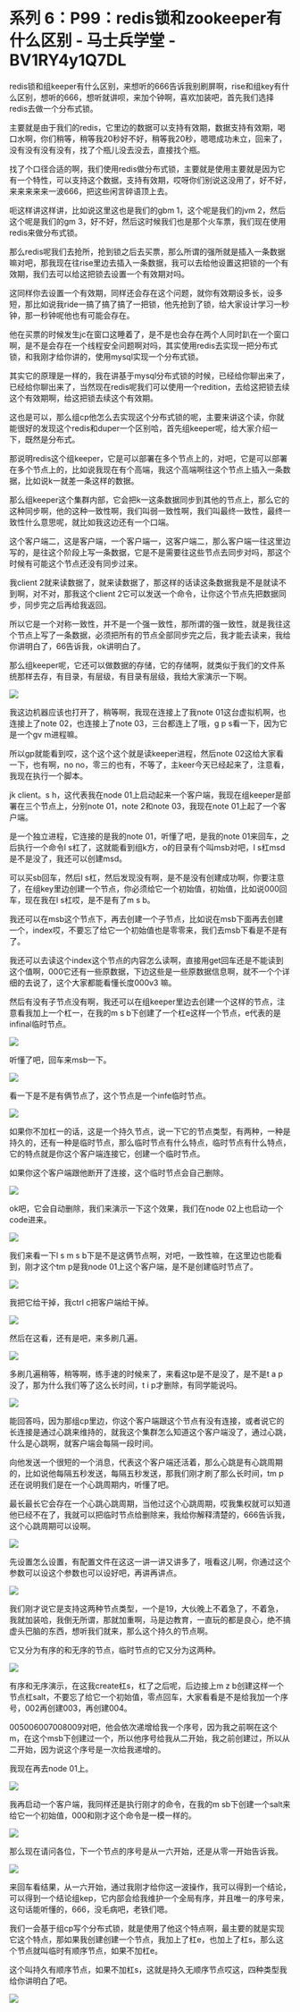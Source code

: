 # 系列 6：P99：redis锁和zookeeper有什么区别 - 马士兵学堂 - BV1RY4y1Q7DL

redis锁和组keeper有什么区别，来想听的666告诉我别刷屏啊，rise和组key有什么区别，想听的666，想听就讲呗，来加个钟啊，喜欢加装吧，首先我们选择redis去做一个分布式锁。

主要就是由于我们的redis，它里边的数据可以支持有效期，数据支持有效期，喝口水啊，你们稍等，稍等我20秒好不好，稍等我20秒，嗯嗯成功未立，回来了，没有没有没有没有，找了个瓶儿没去没去，直接找个瓶。

找了个口径合适的啊，我们使用redis做分布式锁，主要就是使用主要就是因为它有一个特性，可以支持这个数据，支持有效期，哎呀你们别说这没用了，好不好，来来来来来一波666，把这些闲言碎语顶上去。

呃这样讲这样讲，比如说这里这也是我们的gbm 1，这个呢是我们的jvm 2，然后这个呢是我们的gm 3，好不好，然后这时候我们也是那个火车票，我们现在使用redis来做分布式锁。

那么redis呢我们去抢所，抢到锁之后去买票，那么所谓的强所就是插入一条数据嘛对吧，那我现在往rise里边去插入一条数据，我可以去给他设置这把锁的一个有效期，我们去可以给这把锁去设置一个有效期对吗。

这同样你去设置一个有效期，同样还会存在这个问题，就你有效期设多长，设多短，那比如说我ride一搞了搞了搞了一把锁，他先抢到了锁，给大家设计学习一秒钟，那一秒钟呢他也有可能会存在。

他在买票的时候发生jc在窗口这睡着了，是不是也会存在两个人同时趴在一个窗口啊，是不是会存在一个线程安全问题啊对吗，其实使用redis去实现一把分布式锁，和我刚才给你讲的，使用mysql实现一个分布式锁。

其实它的原理是一样的，我在讲基于mysql分布式锁的时候，已经给你聊出来了，已经给你聊出来了，当然现在redis呢我们可以使用一个redition，去给这把锁去续这个有效期啊，给这把锁去续这个有效期。

这也是可以，那么组cp他怎么去实现这个分布式锁的呢，主要来讲这个读，你就能很好的发现这个redis和duper一个区别哈，首先组keeper呢，给大家介绍一下，既然是分布式。

那说明redis这个组keeper，它是可以部署在多个节点上的，对吧，它是可以部署在多个节点上的，比如说我现在有个高端，我这个高端啊往这个节点上插入一条数据，比如说k一就差一条这样的数据。

那么组keeper这个集群内部，它会把k一这条数据同步到其他的节点上，那么它的这种同步啊，他的这种一致性啊，我们叫弱一致性啊，我们叫最终一致性，最终一致性什么意思呢，就比如我这边还有一个口端。

这个客户端二，这是客户端，一个客户端一，这客户端二，那么客户端一往这里边写的，是往这个阶段上写一条数据，它是不是需要往这些节点去同步对吗，那这个时候有可能这个节点还没有同步过来。

我client 2就来读数据了，就来读数据了，那这样的话读这条数据我是不是就读不到啊，对不对，那我这个client 2它可以发送一个命令，让你这个节点先把数据同步，同步完之后再给我返回。

所以它是一个对称一致性，并不是一个强一致性，那所谓的强一致性，就是我往这个节点上写了一条数据，必须把所有的节点全部同步完之后，我才能去读来，我给你讲明白了，66告诉我，ok讲明白了。

那么组keeper呢，它还可以做数据的存储，它的存储啊，就类似于我们的文件系统那样去存，有目录，有层级，有目录有层级，我给大家演示一下啊。



![](img/792d5441a1a3a9ff525dccbe188629b7_1.png)

我这边机器应该也打开了，稍等啊，我现在连接上了我note 01这台虚拟机啊，也连接上了note 02，也连接上了note 03，三台都连上了哦，g p s看一下，因为它是一个gv m进程嘛。

所以gp就能看到哎，这个这个这个就是读keeper进程，然后note 02这给大家看一下，也有啊，no no，零三的也有，不等了，主keer今天已经起来了，注意看，我现在执行一个脚本。

jk client。s h，这代表我在node 01上启动起来一个客户端，我现在组keeper是部署在三个节点上，分别note 01，note 2和note 03，我现在note 01上起了一个客户端。

是一个独立进程，它连接的是我的note 01，听懂了吧，是我的note 01来回车，之后执行一个命令l s杠了，这就能看到组k方，o的目录有个叫msb对吧，l s杠msd是不是没了，我还可以创建msd。

可以买sb回车，然后l s杠，然后发现没有啊，是不是没有创建成功啊，你要注意了，在组key里边创建一个节点，你必须给它一个初始值，初始值，比如说000回车，现在我在l s杠哎，是不是有了m s b。

我还可以在msb这个节点下，再去创建一个子节点，比如说在msb下面再去创建一个，index哎，不要忘了给它一个初始值也是零零来，我们去msb下看是不是有了。

我还可以去读这个index这个节点的内容怎么读啊，直接用get回车还是不能读到这个值啊，000它还有一些原数据，下边这些是一些原数据信息啊，就不一个个详细的去说了，这个大家都能看懂长度000v3 嘛。

然后有没有子节点没有啊，我还可以在组keeper里边去创建一个这样的节点，注意看我加上一个杠一，在我的m s b下创建了一个杠e这样一个节点，e代表的是infinal临时节点。



![](img/792d5441a1a3a9ff525dccbe188629b7_3.png)

听懂了吧，回车来msb一下。

![](img/792d5441a1a3a9ff525dccbe188629b7_5.png)

看一下是不是有俩节点了，这个节点是一个infe临时节点。

![](img/792d5441a1a3a9ff525dccbe188629b7_7.png)

如果你不加杠一的话，这是一个持久节点，说一下它的节点类型，有两种，一种是持久的，还有一种是临时节点，那么临时节点有什么特点，临时节点有什么特点，它的特点就是你这个客户端连接它，创建一个临时节点。

如果你这个客户端跟他断开了连接，这个临时节点会自己删除。

![](img/792d5441a1a3a9ff525dccbe188629b7_9.png)

ok吧，它会自动删除，我们来演示一下这个效果，我们在node 02上也启动一个code进来。

![](img/792d5441a1a3a9ff525dccbe188629b7_11.png)

我们来看一下l s m s b下是不是这俩节点啊，对吧，一致性嘛，在这里边也能看到，刚才这个tm p是我node 01上这个客户端，是不是创建临时节点了。



![](img/792d5441a1a3a9ff525dccbe188629b7_13.png)

我把它给干掉，我ctrl c把客户端给干掉。

![](img/792d5441a1a3a9ff525dccbe188629b7_15.png)

然后在这看，还有是吧，来多刷几遍。

![](img/792d5441a1a3a9ff525dccbe188629b7_17.png)

多刷几遍稍等，稍等啊，练手速的时候来了，来看这tp是不是没了，是不是t a p没了，那为什么我们等了这么长时间，t i p才删除，有同学能说吗。



![](img/792d5441a1a3a9ff525dccbe188629b7_19.png)

能回答吗，因为那组cp里边，你这个客户端跟这个节点有没有连接，或者说它的长连接是通过心跳来维持的，就我这个集群怎么知道这个客户端没了，通过心跳，什么是心跳啊，就客户端会每隔一段时间。

向他发送一个很短的一个消息，代表这个客户端还活着，那么心跳是有心跳周期的，比如说他每隔五秒发送，每隔五秒发送，那我们刚才刷了那么长时间，tm p还在说明我们是在一个心跳周期内，听懂了吧。

最长最长它会存在一个心跳心跳周期，当他过这个心跳周期，哎我集权就可以知道他已经不在了，我就可以把临时节点给删除来，我给你解释清楚的，666告诉我，这个心跳周期可以设啊。



![](img/792d5441a1a3a9ff525dccbe188629b7_21.png)

先设置怎么设置，有配置文件在这这一讲一讲又讲多了，哦看这儿啊，你通过这个参数可以设这个参数也可以设好吧，再讲再讲点。



![](img/792d5441a1a3a9ff525dccbe188629b7_23.png)

我们刚才说它是支持这两种节点类型，一个是19，大伙晚上不着急了，不着急，我就加装哈，我倒无所谓，那就加重啊，马是边教育，一直玩的都是良心，绝不搞虚头巴脑的东西，想听我们就来，那么这个持久的节点啊。

它又分为有序的和无序的节点，临时节点的它又分为这两种。

![](img/792d5441a1a3a9ff525dccbe188629b7_25.png)

有序和无序演示，在这我create杠s，杠了之后呢，后边接上m z b创建这样一个节点杠salt，不要忘了给它一个初始值，零点回车，大家看看是不是给我加一个序号，002再创建003，再创建004。

005006007008009对吧，他会依次递增给我一个序号，因为我之前啊在这个m，在这个msb下创建过一个，所以他序号给我从二开始，我之前创建过，所以从二开始，因为说这个序号是一次给我递增的。

我现在再去node 01上。

![](img/792d5441a1a3a9ff525dccbe188629b7_27.png)

我再启动一个客户端，我同样还是执行刚才的命令，在我的m sb下创建一个salt来给它一个初始值，000和刚才这个命令是一模一样的。



![](img/792d5441a1a3a9ff525dccbe188629b7_29.png)

那么现在请问各位，下一个节点的序号是从一六开始，还是从零一开始告诉我。

![](img/792d5441a1a3a9ff525dccbe188629b7_31.png)

来回车看结果，从一六开始，通过我刚才给你这一波操作，我可以得到一个结论，可以得到一个结论组kep，它内部会给我维护一个全局有序，并且唯一的序号来，这句话能听懂的，666，没毛病吧，老铁们嗯。

我们一会基于组cp写个分布式锁，就是使用了他这个特点啊，最主要的就是实现它这个特点，那如果我创建创建一个节点，我加上了杠e，也加上了杠s，那么这个节点就叫临时有顺序节点，如果不加杠e。

这个叫持久有顺序节点，如果不加杠s，这就是持久无顺序节点哎这，四种类型我给你讲明白了吧。

![](img/792d5441a1a3a9ff525dccbe188629b7_33.png)